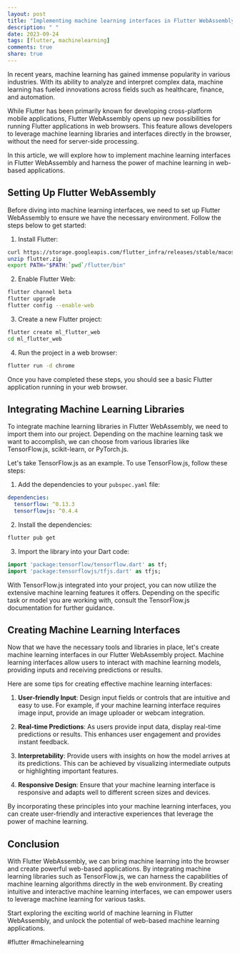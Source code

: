 ```yaml
---
layout: post
title: "Implementing machine learning interfaces in Flutter WebAssembly"
description: " "
date: 2023-09-24
tags: [flutter, machinelearning]
comments: true
share: true
---
```


In recent years, machine learning has gained immense popularity in various industries. With its ability to analyze and interpret complex data, machine learning has fueled innovations across fields such as healthcare, finance, and automation. 

While Flutter has been primarily known for developing cross-platform mobile applications, Flutter WebAssembly opens up new possibilities for running Flutter applications in web browsers. This feature allows developers to leverage machine learning libraries and interfaces directly in the browser, without the need for server-side processing.

In this article, we will explore how to implement machine learning interfaces in Flutter WebAssembly and harness the power of machine learning in web-based applications.

## Setting Up Flutter WebAssembly

Before diving into machine learning interfaces, we need to set up Flutter WebAssembly to ensure we have the necessary environment. Follow the steps below to get started:

1. Install Flutter:
```bash
curl https://storage.googleapis.com/flutter_infra/releases/stable/macos/flutter_macos_2.2.1-stable.zip --output flutter.zip
unzip flutter.zip
export PATH="$PATH:`pwd`/flutter/bin"
```

2. Enable Flutter Web:
```bash
flutter channel beta
flutter upgrade
flutter config --enable-web
```

3. Create a new Flutter project:
```bash
flutter create ml_flutter_web
cd ml_flutter_web
```

4. Run the project in a web browser:
```bash
flutter run -d chrome
```

Once you have completed these steps, you should see a basic Flutter application running in your web browser.

## Integrating Machine Learning Libraries

To integrate machine learning libraries in Flutter WebAssembly, we need to import them into our project. Depending on the machine learning task we want to accomplish, we can choose from various libraries like TensorFlow.js, scikit-learn, or PyTorch.js.

Let's take TensorFlow.js as an example. To use TensorFlow.js, follow these steps:

1. Add the dependencies to your `pubspec.yaml` file:
```yaml
dependencies:
  tensorflow: ^0.13.3
  tensorflowjs: ^0.4.4
```

2. Install the dependencies:
```bash
flutter pub get
```

3. Import the library into your Dart code:
```dart
import 'package:tensorflow/tensorflow.dart' as tf;
import 'package:tensorflowjs/tfjs.dart' as tfjs;
```

With TensorFlow.js integrated into your project, you can now utilize the extensive machine learning features it offers. Depending on the specific task or model you are working with, consult the TensorFlow.js documentation for further guidance.

## Creating Machine Learning Interfaces

Now that we have the necessary tools and libraries in place, let's create machine learning interfaces in our Flutter WebAssembly project. Machine learning interfaces allow users to interact with machine learning models, providing inputs and receiving predictions or results.

Here are some tips for creating effective machine learning interfaces:

1. **User-friendly Input**: Design input fields or controls that are intuitive and easy to use. For example, if your machine learning interface requires image input, provide an image uploader or webcam integration.

2. **Real-time Predictions**: As users provide input data, display real-time predictions or results. This enhances user engagement and provides instant feedback.

3. **Interpretability**: Provide users with insights on how the model arrives at its predictions. This can be achieved by visualizing intermediate outputs or highlighting important features.

4. **Responsive Design**: Ensure that your machine learning interface is responsive and adapts well to different screen sizes and devices.

By incorporating these principles into your machine learning interfaces, you can create user-friendly and interactive experiences that leverage the power of machine learning.

## Conclusion

With Flutter WebAssembly, we can bring machine learning into the browser and create powerful web-based applications. By integrating machine learning libraries such as TensorFlow.js, we can harness the capabilities of machine learning algorithms directly in the web environment. By creating intuitive and interactive machine learning interfaces, we can empower users to leverage machine learning for various tasks.

Start exploring the exciting world of machine learning in Flutter WebAssembly, and unlock the potential of web-based machine learning applications.

#flutter #machinelearning